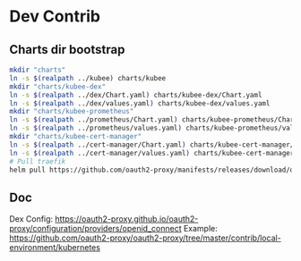 # Dev Contrib


## Charts dir bootstrap

```bash
mkdir "charts"
ln -s $(realpath ../kubee) charts/kubee
mkdir "charts/kubee-dex"
ln -s $(realpath ../dex/Chart.yaml) charts/kubee-dex/Chart.yaml
ln -s $(realpath ../dex/values.yaml) charts/kubee-dex/values.yaml
mkdir "charts/kubee-prometheus"
ln -s $(realpath ../prometheus/Chart.yaml) charts/kubee-prometheus/Chart.yaml
ln -s $(realpath ../prometheus/values.yaml) charts/kubee-prometheus/values.yaml
mkdir "charts/kubee-cert-manager"
ln -s $(realpath ../cert-manager/Chart.yaml) charts/kubee-cert-manager/Chart.yaml
ln -s $(realpath ../cert-manager/values.yaml) charts/kubee-cert-manager/values.yaml
# Pull traefik
helm pull https://github.com/oauth2-proxy/manifests/releases/download/oauth2-proxy-7.11.0/oauth2-proxy-7.11.0.tgz -d charts --untar
```

## Doc

Dex Config: https://oauth2-proxy.github.io/oauth2-proxy/configuration/providers/openid_connect
Example: https://github.com/oauth2-proxy/oauth2-proxy/tree/master/contrib/local-environment/kubernetes
